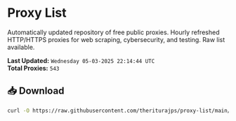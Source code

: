 # Proxy List

Automatically updated repository of free public proxies. Hourly refreshed HTTP/HTTPS proxies for web scraping, cybersecurity, and testing. Raw list available.

**Last Updated:** `Wednesday 05-03-2025 22:14:44 UTC`  
**Total Proxies:** `543`

## 📥 Download
```bash
curl -O https://raw.githubusercontent.com/theriturajps/proxy-list/main/proxies.txt
